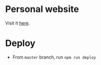 # Personal website

Visit it [here](http://www.jrobcc.com).

# Deploy

- From `master` branch, run `npm run deploy`
